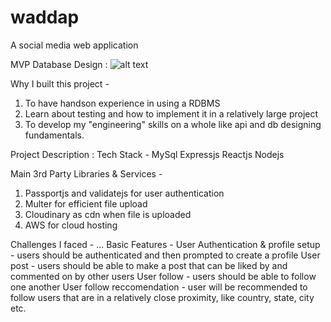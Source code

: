 # waddap
A social media web application

MVP Database Design :
![alt text](https://github.com/winnie-webb/waddap/blob/master/mvp-db-design.jpg?raw=true)

Why I built this project -

1. To have handson experience in using a RDBMS
2. Learn about testing and how to implement it
   in a relatively large project
3. To develop my "engineering" skills on
   a whole like api and db designing fundamentals.

Project Description :
Tech Stack - MySql Expressjs Reactjs Nodejs

Main 3rd Party Libraries & Services -

1. Passportjs and validatejs for user authentication
2. Multer for efficient file upload
3. Cloudinary as cdn when file is uploaded
4. AWS for cloud hosting

Challenges I faced - ...
Basic Features -
User Authentication & profile setup - users should be authenticated and then prompted to create a profile
User post - users should be able to make a post that can be liked by and commented on by other users
User follow - users should be able to follow one another
User follow reccomendation - user will be recommended to follow users that are in a relatively close proximity, like country, state, city etc.


